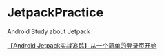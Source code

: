 # JetpackPractice
Android Study about Jetpack

<a href="https://blog.csdn.net/m0_48179608/article/details/114628010?spm=1001.2014.3001.5502">【Android Jetpack实战追踪】从一个简单的登录页开始</a>
